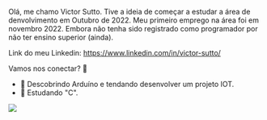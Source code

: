 Olá, me chamo Victor Sutto. Tive a ideia de começar a estudar a área de denvolvimento em Outubro de 2022. Meu primeiro emprego na área foi em novembro 2022. Embora não tenha sido registrado como programador por não ter ensino superior (ainda).

Link do meu Linkedin: https://www.linkedin.com/in/victor-sutto/

Vamos nos conectar? 👋 

- 🔭 Descobrindo Arduíno e tendando desenvolver um projeto IOT.  
- 🌱 Estudando "C".


<div>
	<img heigth="180em" src="https://github-readme-stats.vercel.app/api?username=vsutto&show_icons=true&theme=dark"/>


</div>
